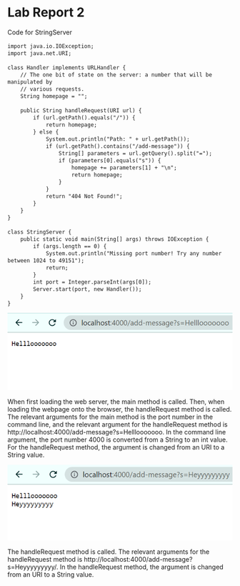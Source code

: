 # Lab Report 2

Code for StringServer
```
import java.io.IOException;
import java.net.URI;

class Handler implements URLHandler {
    // The one bit of state on the server: a number that will be manipulated by
    // various requests.
    String homepage = "";

    public String handleRequest(URI url) {
        if (url.getPath().equals("/")) {
            return homepage;
        } else {
            System.out.println("Path: " + url.getPath());
            if (url.getPath().contains("/add-message")) {
                String[] parameters = url.getQuery().split("=");
                if (parameters[0].equals("s")) {
                    homepage += parameters[1] + "\n";
                    return homepage;
                }
            }
            return "404 Not Found!";
        }
    }
}

class StringServer {
    public static void main(String[] args) throws IOException {
        if (args.length == 0) {
            System.out.println("Missing port number! Try any number between 1024 to 49151");
            return;
        }
        int port = Integer.parseInt(args[0]);
        Server.start(port, new Handler());
    }
}
```
![Image](images/LR2Image2.png)

When first loading the web server, the main method is called. Then, when loading the webpage onto the browser, the handleRequest method is called. The relevant arguments for the main method is the port number in the command line, and the relevant argument for the handleRequest method is http://localhost:4000/add-message?s=Helllooooooo. In the command line argument, the port number 4000 is converted from a String to an int value. For the handleRequest method, the argument is changed from an URI to a String value.

![Image](images/LR2Image3.png)

The handleRequest method is called. The relevant arguments for the handleRequest method is http://localhost:4000/add-message?s=Heyyyyyyyyy/. In the handleRequest method, the argument is changed from an URI to a String value.
